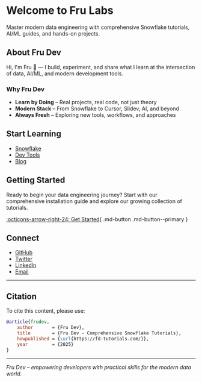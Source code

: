 # Welcome to Fru Labs

Master modern data engineering with comprehensive Snowflake tutorials, AI/ML guides, and hands-on projects.

## About Fru Dev  

Hi, I'm Fru 👋 — I build, experiment, and share what I learn at the intersection of data, AI/ML, and modern development tools.   

### Why Fru Dev  

- **Learn by Doing** – Real projects, real code, not just theory  
- **Modern Stack** – From Snowflake to Cursor, Slidev, AI, and beyond  
- **Always Fresh** – Exploring new tools, workflows, and approaches   

## Start Learning  

- [Snowflake](labs/snowflake/index.md)  
- [Dev Tools](labs/dev-tools/index.md)  
- [Blog](labs/blog/index.md)  

## Getting Started

Ready to begin your data engineering journey? Start with our comprehensive installation guide and explore our growing collection of tutorials.

[:octicons-arrow-right-24: Get Started](getting-started/installation.md){ .md-button .md-button--primary }

## Connect  

- [GitHub](https://github.com/frunde)  
- [Twitter](https://twitter.com/frunde)  
- [LinkedIn](https://linkedin.com/in/frunde)  
- [Email](mailto:fru.dev3@gmail.com)  

---

## Citation

To cite this content, please use:

```bibtex
@article{frudev,
    author       = {Fru Dev},
    title        = {Fru Dev - Comprehensive Snowflake Tutorials},
    howpublished = {\url{https://fd-tutorials.com/}},
    year         = {2025}
}
```

---

*Fru Dev – empowering developers with practical skills for the modern data world.*
